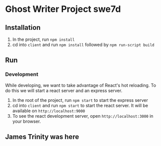 # Ghost Writer Project swe7d

## Installation
1. In the project, run `npm install`
2. cd into `client` and run `npm install` followed by `npm run-script build`

## Run
### Development
While developing, we want to take advantage of React's hot reloading. To do this we will start a react server and an express server. 

1. In the root of the project, run `npm start` to start the express server
2. cd into `client` and run `npm start` to start the react server. It will be available on `http://localhost:9000`
3. To see the react development server, open `http://localhost:3000` in your browser.

## James Trinity was here